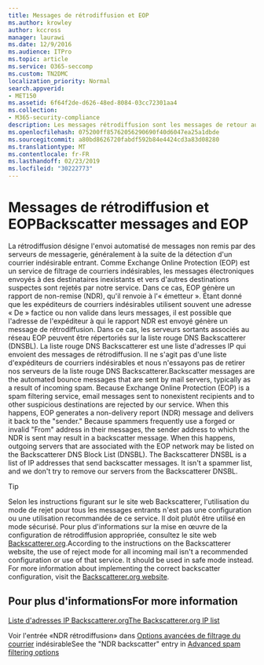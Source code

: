 ```yaml
---
title: Messages de rétrodiffusion et EOP
ms.author: krowley
author: kccross
manager: laurawi
ms.date: 12/9/2016
ms.audience: ITPro
ms.topic: article
ms.service: O365-seccomp
ms.custom: TN2DMC
localization_priority: Normal
search.appverid:
- MET150
ms.assetid: 6f64f2de-d626-48ed-8084-03cc72301aa4
ms.collection:
- M365-security-compliance
description: Les messages rétrodiffusion sont les messages de retour automatique envoyés par les serveurs de messagerie, généralement à la suite de courrier indésirable entrant. Le BACKSCATTERER est une liste d'adresses IP qui envoient des messages rétrodiffusion. Il ne s'agit pas d'une liste de spammeurs, et nous n'essayons pas de supprimer nos serveurs du BACKSCATTERER.
ms.openlocfilehash: 075200ff85762056290690f40d6047ea25a1dbde
ms.sourcegitcommit: a80bd8626720fabdf592b84e4424cd3a83d08280
ms.translationtype: MT
ms.contentlocale: fr-FR
ms.lasthandoff: 02/23/2019
ms.locfileid: "30222773"
---
```

# <a name="backscatter-messages-and-eop"></a><span data-ttu-id="8094b-105">Messages de rétrodiffusion et EOP</span><span class="sxs-lookup"><span data-stu-id="8094b-105">Backscatter messages and EOP</span></span>

<span data-ttu-id="8094b-p102">La rétrodiffusion désigne l'envoi automatisé de messages non remis par des serveurs de messagerie, généralement à la suite de la détection d'un courrier indésirable entrant. Comme Exchange Online Protection (EOP) est un service de filtrage de courriers indésirables, les messages électroniques envoyés à des destinataires inexistants et vers d'autres destinations suspectes sont rejetés par notre service. Dans ce cas, EOP génère un rapport de non-remise (NDR), qu'il renvoie à l'« émetteur ». Étant donné que les expéditeurs de courriers indésirables utilisent souvent une adresse « De » factice ou non valide dans leurs messages, il est possible que l'adresse de l'expéditeur à qui le rapport NDR est envoyé génère un message de rétrodiffusion. Dans ce cas, les serveurs sortants associés au réseau EOP peuvent être répertoriés sur la liste rouge DNS Backscatterer (DNSBL). La liste rouge DNS Backscatterer est une liste d'adresses IP qui envoient des messages de rétrodiffusion. Il ne s'agit pas d'une liste d'expéditeurs de courriers indésirables et nous n'essayons pas de retirer nos serveurs de la liste rouge DNS Backscatterer.</span><span class="sxs-lookup"><span data-stu-id="8094b-p102">Backscatter messages are the automated bounce messages that are sent by mail servers, typically as a result of incoming spam. Because Exchange Online Protection (EOP) is a spam filtering service, email messages sent to nonexistent recipients and to other suspicious destinations are rejected by our service. When this happens, EOP generates a non-delivery report (NDR) message and delivers it back to the "sender." Because spammers frequently use a forged or invalid "From" address in their messages, the sender address to which the NDR is sent may result in a backscatter message. When this happens, outgoing servers that are associated with the EOP network may be listed on the Backscatterer DNS Block List (DNSBL). The Backscatterer DNSBL is a list of IP addresses that send backscatter messages. It isn't a spammer list, and we don't try to remove our servers from the Backscatterer DNSBL.</span></span> 
  
> [!TIP]
> <span data-ttu-id="8094b-p103">Selon les instructions figurant sur le site web Backscatterer, l'utilisation du mode de rejet pour tous les messages entrants n'est pas une configuration ou une utilisation recommandée de ce service. Il doit plutôt être utilisé en mode sécurisé. Pour plus d'informations sur la mise en œuvre de la configuration de rétrodiffusion appropriée, consultez le site web [Backscatterer.org](http://www.backscatterer.org/?target=usage).</span><span class="sxs-lookup"><span data-stu-id="8094b-p103">According to the instructions on the Backscatterer website, the use of reject mode for all incoming mail isn't a recommended configuration or use of that service. It should be used in safe mode instead. For more information about implementing the correct backscatter configuration, visit the [Backscatterer.org website](http://www.backscatterer.org/?target=usage).</span></span> 
  
## <a name="for-more-information"></a><span data-ttu-id="8094b-116">Pour plus d'informations</span><span class="sxs-lookup"><span data-stu-id="8094b-116">For more information</span></span>

[<span data-ttu-id="8094b-117">Liste d'adresses IP Backscatterer.org</span><span class="sxs-lookup"><span data-stu-id="8094b-117">The Backscatterer.org IP list</span></span>](https://blogs.msdn.com/b/tzink/archive/2012/08/22/the-backscatterer-org-ip-list.aspx)
  
<span data-ttu-id="8094b-118">Voir l'entrée «NDR rétrodiffusion» dans [Options avancées de filtrage du courrier](advanced-spam-filtering-asf-options.md) indésirable</span><span class="sxs-lookup"><span data-stu-id="8094b-118">See the "NDR backscatter" entry in [Advanced spam filtering  options](advanced-spam-filtering-asf-options.md)</span></span>
  

